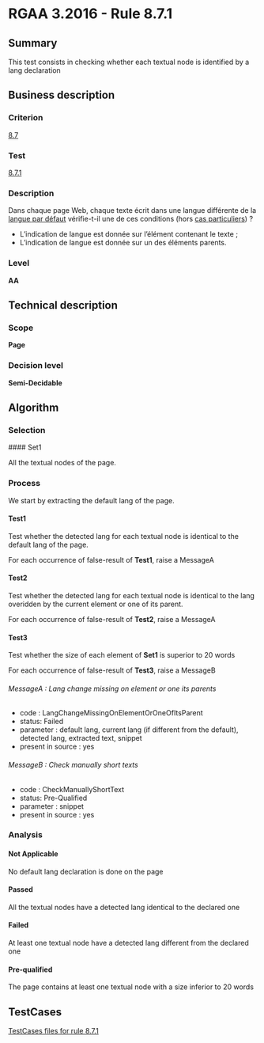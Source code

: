# RGAA 3.2016 - Rule 8.7.1

## Summary
This test consists in checking whether each textual node is identified by a lang declaration

## Business description

### Criterion
[8.7](http://references.modernisation.gouv.fr/rgaa-accessibilite/2016/criteres.html#crit-8-7)

### Test
[8.7.1](http://references.modernisation.gouv.fr/rgaa-accessibilite/2016/criteres.html#test-8-7-1)

### Description
<div lang="fr">Dans chaque page Web, chaque texte &#xE9;crit dans une langue diff&#xE9;rente de la <a href="http://references.modernisation.gouv.fr/rgaa-accessibilite/2016/glossaire.html#langue-par-dfaut">langue par d&#xE9;faut</a> v&#xE9;rifie-t-il une de ces conditions (hors <a href="http://references.modernisation.gouv.fr/rgaa-accessibilite/2016/cas-particuliers.html#cp-8-7" title="Cas particuliers pour le crit&#xE8;re 8.7">cas particuliers</a>)&nbsp;? <ul><li>L&#x2019;indication de langue est donn&#xE9;e sur l&#x2019;&#xE9;l&#xE9;ment contenant le texte&nbsp;;</li> <li>L&#x2019;indication de langue est donn&#xE9;e sur un des &#xE9;l&#xE9;ments parents.</li> </ul></div>

### Level
**AA**

## Technical description

### Scope
**Page**

### Decision level
**Semi-Decidable**

## Algorithm

### Selection

#### Set1

All the textual nodes of the page.

### Process

We start by extracting the default lang of the page.

#### Test1

Test whether the detected lang for each textual node is identical to the default lang of the page.

For each occurrence of false-result of **Test1**, raise a MessageA

#### Test2

Test whether the detected lang for each textual node is identical to the lang overidden by the current element or one of its parent.

For each occurrence of false-result of **Test2**, raise a MessageA

#### Test3

Test whether the size of each element of **Set1** is superior to 20 words

For each occurrence of false-result of **Test3**, raise a MessageB

###### MessageA : Lang change missing on element or one its parents

-   code : LangChangeMissingOnElementOrOneOfItsParent
-   status: Failed
-   parameter : default lang, current lang (if different from the default), detected lang, extracted text, snippet
-   present in source : yes

###### MessageB : Check manually short texts

-   code : CheckManuallyShortText
-   status: Pre-Qualified
-   parameter : snippet
-   present in source : yes

### Analysis

#### Not Applicable

No default lang declaration is done on the page

#### Passed 

All the textual nodes have a detected lang identical to the declared one

#### Failed

At least one textual node have a detected lang different from the declared one

#### Pre-qualified

The page contains at least one textual node with a size inferior to 20 words




##  TestCases

[TestCases files for rule 8.7.1](https://github.com/Asqatasun/Asqatasun/tree/develop/rules/rules-rgaa3.2016/src/test/resources/testcases/rgaa32016/Rgaa32016Rule080701/)


